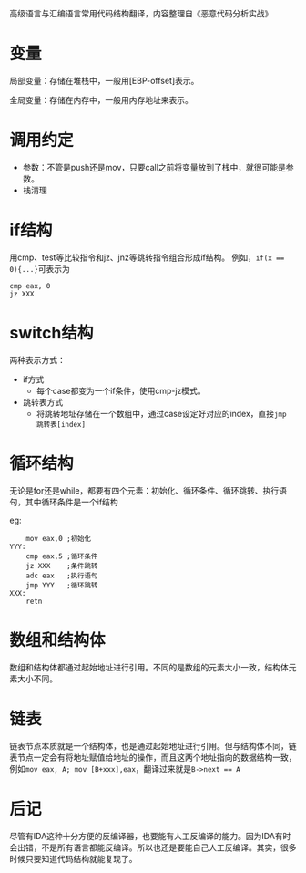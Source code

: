 高级语言与汇编语言常用代码结构翻译，内容整理自《恶意代码分析实战》

# 变量

局部变量：存储在堆栈中，一般用[EBP-offset]表示。

全局变量：存储在内存中，一般用内存地址来表示。

# 调用约定

* 参数：不管是push还是mov，只要call之前将变量放到了栈中，就很可能是参数。
* 栈清理

# if结构

用cmp、test等比较指令和jz、jnz等跳转指令组合形成if结构。
例如，```if(x == 0){...}```可表示为
```
cmp eax, 0
jz XXX
```

# switch结构

两种表示方式：
* if方式
    * 每个case都变为一个if条件，使用cmp-jz模式。
* 跳转表方式
    * 将跳转地址存储在一个数组中，通过case设定好对应的index，直接```jmp 跳转表[index]```

# 循环结构

无论是for还是while，都要有四个元素：初始化、循环条件、循环跳转、执行语句，其中循环条件是一个if结构

eg:
```
    mov eax,0 ;初始化
YYY:
    cmp eax,5 ;循环条件
    jz XXX    ;条件跳转
    adc eax   ;执行语句
    jmp YYY   ;循环跳转
XXX:
    retn
```

# 数组和结构体

数组和结构体都通过起始地址进行引用。不同的是数组的元素大小一致，结构体元素大小不同。

# 链表

链表节点本质就是一个结构体，也是通过起始地址进行引用。但与结构体不同，链表节点一定会有将地址赋值给地址的操作，而且这两个地址指向的数据结构一致，例如```mov eax, A; mov [B+xxx],eax```，翻译过来就是```B->next == A```

# 后记

尽管有IDA这种十分方便的反编译器，也要能有人工反编译的能力。因为IDA有时会出错，不是所有语言都能反编译。所以也还是要能自己人工反编译。其实，很多时候只要知道代码结构就能复现了。